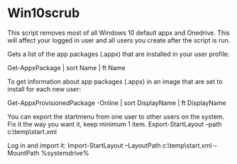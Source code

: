 # Win10scrub
This script removes most of all Windows 10 default appx and Onedrive.
This will affect your logged in user and all users you create after the script is run.

Gets a list of the app packages (.appx) that are installed in your user profile:

Get-AppxPackage | sort Name | ft Name

To get information about app packages (.appx) in an image that are set to install for each new user:

Get-AppxProvisionedPackage -Online | sort DisplayName | ft DisplayName

You can export the startmenu from one user to other users on the system.
Fix it the way you want it, keep minimum 1 item.
Export-StartLayout –path c:\temp\start.xml

Log in and import it:
Import-StartLayout –LayoutPath c:\temp\start.xml –MountPath %systemdrive%
